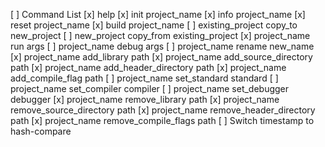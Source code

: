 [ ] Command List
  [x] help
  [x] init project_name
  [x] info project_name
  [x] reset project_name
  [x] build project_name
  [ ] existing_project copy_to new_project
  [ ] new_project copy_from existing_project
  [x] project_name run args
  [ ] project_name debug args
  [ ] project_name rename new_name
  [x] project_name add_library path
  [x] project_name add_source_directory path
  [x] project_name add_header_directory path
  [x] project_name add_compile_flag path
  [ ] project_name set_standard standard
  [ ] project_name set_compiler compiler
  [ ] project_name set_debugger debugger
  [x] project_name remove_library path
  [x] project_name remove_source_directory path
  [x] project_name remove_header_directory path
  [x] project_name remove_compile_flags path
[ ] Switch timestamp to hash-compare
